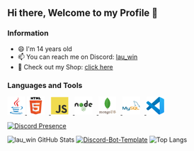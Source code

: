 ##  Hi there, Welcome to my Profile 👋

### Information

- 😄 I'm 14 years old
- 📫 You can reach me on Discord: [lau_win](https://discord.com/users/789168526065008640)
- 🛒 Check out my Shop: [click here](https://discord.gg/d7MnB6TaUN)

### Languages and Tools

<p align="left">
   <a href=" " target="_blank" rel="noreferrer">
     <img src="https://raw.githubusercontent.com/devicons/devicon/master/icons/java/java-original.svg" alt="java" width="40" height="40"/>
   </a>
    <a href="https://www.w3.org/html/" target="_blank" rel="noreferrer">
        <img src="https://raw.githubusercontent.com/devicons/devicon/master/icons/html5/html5-original-wordmark.svg" alt="HTML5" width="40" height="40" style="padding-right:10px;" />
    </a>
    <a href="https://developer.mozilla.org/en-US/docs/Web/JavaScript" target="_blank" rel="noreferrer">
        <img src="https://raw.githubusercontent.com/devicons/devicon/master/icons/javascript/javascript-original.svg" alt="JavaScript" width="40" height="40" style="padding-right:10px;" />
    </a>
    <a href="https://nodejs.org" target="_blank" rel="noreferrer">
        <img src="https://raw.githubusercontent.com/devicons/devicon/master/icons/nodejs/nodejs-original-wordmark.svg" alt="Node.js" width="40" height="40" style="padding-right:10px;" />
    </a>
    <a href="https://www.mongodb.com/" target="_blank" rel="noreferrer">
        <img src="https://raw.githubusercontent.com/devicons/devicon/master/icons/mongodb/mongodb-original-wordmark.svg" alt="MongoDB" width="40" height="40" style="padding-right:10px;" />
    </a>
    <a href="https://www.mysql.com/" target="_blank" rel="noreferrer">
        <img src="https://raw.githubusercontent.com/devicons/devicon/master/icons/mysql/mysql-original-wordmark.svg" alt="MySQL" width="40" height="40" style="padding-right:10px;" />
    </a>
    <a href="https://code.visualstudio.com/" target="_blank" rel="noreferrer">
        <img src="https://raw.githubusercontent.com/devicons/devicon/master/icons/vscode/vscode-original.svg" alt="Visual Studio Code" width="40" height="40" style="padding-right:10px;" />
    </a>
</p>

[![Discord Presence](https://lanyard.cnrad.dev/api/789168526065008640)](https://discord.com/users/789168526065008640)

![lau_win GitHub Stats](https://github-readme-stats.vercel.app/api?username=lauwin-dev&show_icons=true&theme=tokyonight)
[![Discord-Bot-Template](https://github-readme-stats.vercel.app/api/pin/?username=xliel&repo=Discord-Fivem-Api&show_owner=true&theme=tokyonight)](https://github.com/xliel/Discord-Fivem-Api)
![Top Langs](https://github-readme-stats.vercel.app/api/top-langs/?username=lauwin-dev&layout=compact&theme=tokyonight)
